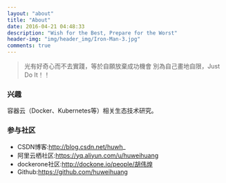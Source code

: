```yaml
---
layout: "about"
title: "About"
date: 2016-04-21 04:48:33
description: "Wish for the Best, Prepare for the Worst"
header-img: "img/header_img/Iron-Man-3.jpg"
comments: true
---
```


> 光有好奇心而不去實踐，等於自願放棄成功機會
> 別為自己畫地自限，Just Do It！！

### 兴趣

容器云（Docker、Kubernetes等）相关生态技术研究。

### 参与社区

- CSDN博客:http://blog.csdn.net/huwh_
- 阿里云栖社区:https://yq.aliyun.com/u/huweihuang
- dockerone社区:http://dockone.io/people/胡伟煌
- Github:https://github.com/huweihuang
